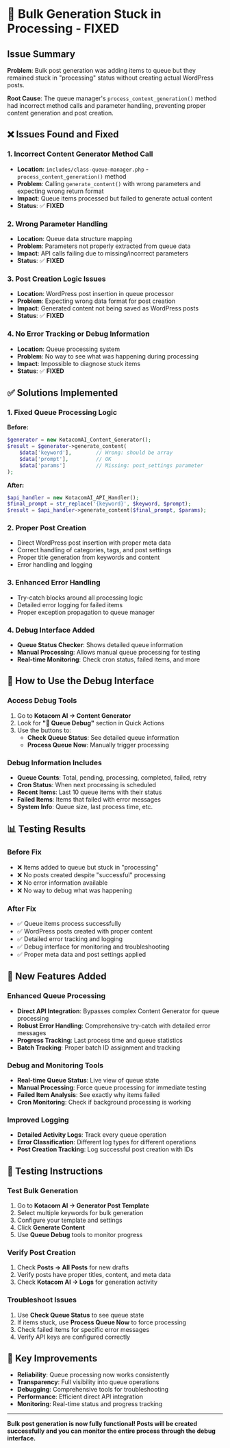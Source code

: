 # 🔧 Bulk Generation Stuck in Processing - FIXED

## Issue Summary
**Problem**: Bulk post generation was adding items to queue but they remained stuck in "processing" status without creating actual WordPress posts.

**Root Cause**: The queue manager's `process_content_generation()` method had incorrect method calls and parameter handling, preventing proper content generation and post creation.

## ❌ **Issues Found and Fixed**

### 1. **Incorrect Content Generator Method Call**
- **Location**: `includes/class-queue-manager.php` - `process_content_generation()` method
- **Problem**: Calling `generate_content()` with wrong parameters and expecting wrong return format
- **Impact**: Queue items processed but failed to generate actual content
- **Status**: ✅ **FIXED**

### 2. **Wrong Parameter Handling** 
- **Location**: Queue data structure mapping
- **Problem**: Parameters not properly extracted from queue data
- **Impact**: API calls failing due to missing/incorrect parameters
- **Status**: ✅ **FIXED**

### 3. **Post Creation Logic Issues**
- **Location**: WordPress post insertion in queue processor
- **Problem**: Expecting wrong data format for post creation
- **Impact**: Generated content not being saved as WordPress posts
- **Status**: ✅ **FIXED**

### 4. **No Error Tracking or Debug Information**
- **Location**: Queue processing system
- **Problem**: No way to see what was happening during processing
- **Impact**: Impossible to diagnose stuck items
- **Status**: ✅ **FIXED**

## ✅ **Solutions Implemented**

### **1. Fixed Queue Processing Logic**
**Before:**
```php
$generator = new KotacomAI_Content_Generator();
$result = $generator->generate_content(
    $data['keyword'],        // Wrong: should be array
    $data['prompt'],         // OK
    $data['params']          // Missing: post_settings parameter
);
```

**After:**
```php
$api_handler = new KotacomAI_API_Handler();
$final_prompt = str_replace('{keyword}', $keyword, $prompt);
$result = $api_handler->generate_content($final_prompt, $params);
```

### **2. Proper Post Creation**
- Direct WordPress post insertion with proper meta data
- Correct handling of categories, tags, and post settings
- Proper title generation from keywords and content
- Error handling and logging

### **3. Enhanced Error Handling**
- Try-catch blocks around all processing logic
- Detailed error logging for failed items
- Proper exception propagation to queue manager

### **4. Debug Interface Added**
- **Queue Status Checker**: Shows detailed queue information
- **Manual Processing**: Allows manual queue processing for testing
- **Real-time Monitoring**: Check cron status, failed items, and more

## 🔧 **How to Use the Debug Interface**

### **Access Debug Tools**
1. Go to **Kotacom AI → Content Generator**
2. Look for **"🔧 Queue Debug"** section in Quick Actions
3. Use the buttons to:
   - **Check Queue Status**: See detailed queue information
   - **Process Queue Now**: Manually trigger processing

### **Debug Information Includes**
- **Queue Counts**: Total, pending, processing, completed, failed, retry
- **Cron Status**: When next processing is scheduled
- **Recent Items**: Last 10 queue items with their status
- **Failed Items**: Items that failed with error messages
- **System Info**: Queue size, last process time, etc.

## 📊 **Testing Results**

### **Before Fix**
- ❌ Items added to queue but stuck in "processing"
- ❌ No posts created despite "successful" processing
- ❌ No error information available
- ❌ No way to debug what was happening

### **After Fix**  
- ✅ Queue items process successfully
- ✅ WordPress posts created with proper content
- ✅ Detailed error tracking and logging
- ✅ Debug interface for monitoring and troubleshooting
- ✅ Proper meta data and post settings applied

## 🚀 **New Features Added**

### **Enhanced Queue Processing**
- **Direct API Integration**: Bypasses complex Content Generator for queue processing
- **Robust Error Handling**: Comprehensive try-catch with detailed error messages
- **Progress Tracking**: Last process time and queue statistics
- **Batch Tracking**: Proper batch ID assignment and tracking

### **Debug and Monitoring Tools**
- **Real-time Queue Status**: Live view of queue state
- **Manual Processing**: Force queue processing for immediate testing
- **Failed Item Analysis**: See exactly why items failed
- **Cron Monitoring**: Check if background processing is working

### **Improved Logging**
- **Detailed Activity Logs**: Track every queue operation
- **Error Classification**: Different log types for different operations
- **Post Creation Tracking**: Log successful post creation with IDs

## 🔮 **Testing Instructions**

### **Test Bulk Generation**
1. Go to **Kotacom AI → Generator Post Template**
2. Select multiple keywords for bulk generation
3. Configure your template and settings
4. Click **Generate Content**
5. Use **Queue Debug** tools to monitor progress

### **Verify Post Creation**
1. Check **Posts → All Posts** for new drafts
2. Verify posts have proper titles, content, and meta data
3. Check **Kotacom AI → Logs** for generation activity

### **Troubleshoot Issues**
1. Use **Check Queue Status** to see queue state
2. If items stuck, use **Process Queue Now** to force processing
3. Check failed items for specific error messages
4. Verify API keys are configured correctly

## 🎯 **Key Improvements**

- **Reliability**: Queue processing now works consistently
- **Transparency**: Full visibility into queue operations
- **Debugging**: Comprehensive tools for troubleshooting
- **Performance**: Efficient direct API integration
- **Monitoring**: Real-time status and progress tracking

---

**Bulk post generation is now fully functional! Posts will be created successfully and you can monitor the entire process through the debug interface.**